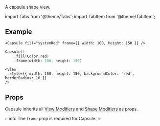 ---
---

A capsule shape view.

import Tabs from '@theme/Tabs';
import TabItem from '@theme/TabItem';

## Example

<Tabs>
<TabItem value="srn" label="swiftui-react-native">

```tsx
<Capsule fill="systemRed" frame={{ width: 100, height: 150 }} />
```

</TabItem>
<TabItem value="swiftui" label="SwiftUI">

```swift
Capsule()
    .fill(Color.red)
    .frame(width: 100, height: 150)
```

</TabItem>
<TabItem value="react-native" label="React Native">

```tsx
<View
  style={{ width: 100, height: 150, backgroundColor: 'red', borderRadius: 10 }}
/>
```

</TabItem>
</Tabs>

## Props

Capsule inherits all [View Modifiers](../modifiers#view-modifiers) and [Shape Modifiers](../modifiers#text-modifiers) as props.

:::info
The `frame` prop is required for Capsule.
:::
